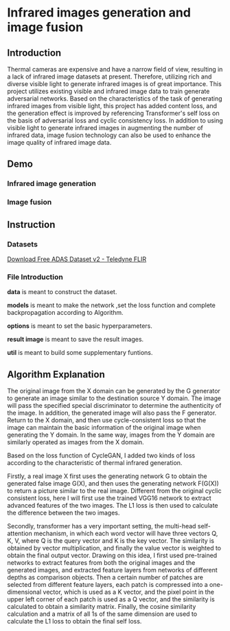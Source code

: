 # Infrared images generation and image fusion

## Introduction
Thermal cameras are expensive and have a narrow field of view, resulting in a lack of infrared image datasets at present. Therefore, utilizing rich and diverse visible light to generate infrared images is of great importance. This project utilizes existing visible and infrared image data to train generate adversarial networks. Based on the characteristics of the task of generating infrared images from visible light, this project has added content loss, and the generation effect is improved by referencing Transformer's self loss on the basis of adversarial loss and cyclic consistency loss. In addition to using visible light to generate infrared images in augmenting the number of infrared data, image fusion technology can also be used to enhance the image quality of infrared image data.

## Demo
### Infrared image generation 

### Image fusion


## Instruction

### Datasets
[Download Free ADAS Dataset v2 - Teledyne FLIR](https://adas-dataset-v2.flirconservator.com/#downloadguide)
### File Introduction
**data** is meant to construct the dataset.

**models** is meant to make the network ,set the loss function and complete backpropagation according to Algorithm.

**options** is meant to set the basic hyperparameters.

**result image** is meant to save the result images.

**util** is meant to build some supplementary funtions.


## Algorithm Explanation
The original image from the X domain can be generated by the G generator to generate an image similar to the destination source Y domain. The image will pass the specified special discriminator to determine the authenticity of the image. In addition, the generated image will also pass the F generator. Return to the X domain, and then use cycle-consistent loss so that the image can maintain the basic information of the original image when generating the Y domain. In the same way, images from the Y domain are similarly operated as images from the X domain.

Based on the loss function of CycleGAN, I added two kinds of loss according to the characteristic of thermal infrared generation. 

Firstly, a real image X first uses the generating network G to obtain the generated false image G(X), and then uses the generating network F(G(X)) to return a picture similar to the real image. Different from the original cyclic consistent loss, here I will first use the trained VGG16 network to extract advanced features of the two images. The L1 loss is then used to calculate the difference between the two images.

Secondly, transformer has a very important setting, the multi-head self-attention mechanism, in which each word vector will have three vectors Q, K, V, where Q is the query vector and K is the key vector. The similarity is obtained by vector multiplication, and finally the value vector is weighted to obtain the final output vector.
Drawing on this idea, I first used pre-trained networks to extract features from both the original images and the generated images, and extracted feature layers from networks of different depths as comparison objects. Then a certain number of patches are selected from different feature layers, each patch is compressed into a one-dimensional vector, which is used as a K vector, and the pixel point in the upper left corner of each patch is used as a Q vector, and the similarity is calculated to obtain a similarity matrix. Finally, the cosine similarity calculation and a matrix of all 1s of the same dimension are used to calculate the L1 loss to obtain the final self loss.

